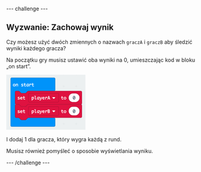 \--- challenge \---

## Wyzwanie: Zachowaj wynik

Czy możesz użyć dwóch zmiennych o nazwach `graczA` i `graczB` aby śledzić wyniki każdego gracza?

Na początku gry musisz ustawić oba wyniki na 0, umieszczając kod w bloku „on start”.

![zrzut ekranu](images/reaction-on-start.png)

I dodaj 1 dla gracza, który wygra każdą z rund.

Musisz również pomyśleć o sposobie wyświetlania wyniku.

\--- /challenge \---